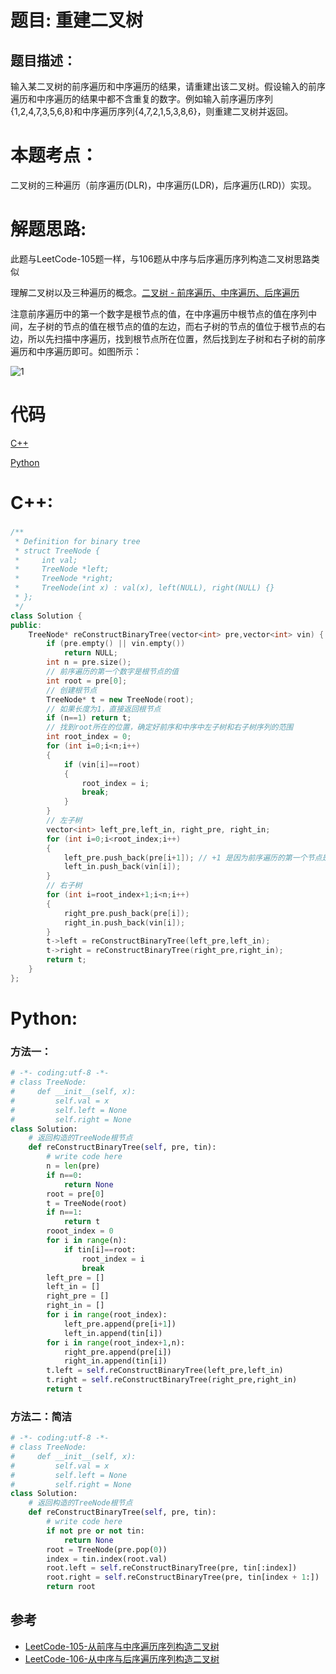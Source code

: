 # 题目: 重建二叉树
## 题目描述：
输入某二叉树的前序遍历和中序遍历的结果，请重建出该二叉树。假设输入的前序遍历和中序遍历的结果中都不含重复的数字。例如输入前序遍历序列{1,2,4,7,3,5,6,8}和中序遍历序列{4,7,2,1,5,3,8,6}，则重建二叉树并返回。
# 本题考点：
  
  二叉树的三种遍历（前序遍历(DLR)，中序遍历(LDR)，后序遍历(LRD)）实现。
  
# 解题思路:
  此题与LeetCode-105题一样，与106题从中序与后序遍历序列构造二叉树思路类似

   理解二叉树以及三种遍历的概念。[二叉树 - 前序遍历、中序遍历、后序遍历](https://www.jianshu.com/p/acb33735b933)
   
   注意前序遍历中的第一个数字是根节点的值，在中序遍历中根节点的值在序列中间，左子树的节点的值在根节点的值的左边，而右子树的节点的值位于根节点的右边，所以先扫描中序遍历，找到根节点所在位置，然后找到左子树和右子树的前序遍历和中序遍历即可。如图所示：
   
   ![1](https://github.com/bryceustc/CodingInterviews/blob/master/ConstructBinaryTree/Images/1.jpg)
# 代码

[C++](./ConstructBinaryTree.cpp)

[Python](./ConstructBinaryTree.py)

# C++: 
### 
```c++
/**
 * Definition for binary tree
 * struct TreeNode {
 *     int val;
 *     TreeNode *left;
 *     TreeNode *right;
 *     TreeNode(int x) : val(x), left(NULL), right(NULL) {}
 * };
 */
class Solution {
public:
    TreeNode* reConstructBinaryTree(vector<int> pre,vector<int> vin) {
        if (pre.empty() || vin.empty())
            return NULL;
        int n = pre.size();
        // 前序遍历的第一个数字是根节点的值
        int root = pre[0];
        // 创建根节点
        TreeNode* t = new TreeNode(root);
        // 如果长度为1，直接返回根节点
        if (n==1) return t;
        // 找到root所在的位置，确定好前序和中序中左子树和右子树序列的范围
        int root_index = 0;
        for (int i=0;i<n;i++)
        {
            if (vin[i]==root)
            {
                root_index = i;
                break;
            }
        }
        // 左子树
        vector<int> left_pre,left_in, right_pre, right_in;
        for (int i=0;i<root_index;i++)
        {
            left_pre.push_back(pre[i+1]); // +1 是因为前序遍历的第一个节点是根节点
            left_in.push_back(vin[i]);
        }
        // 右子树
        for (int i=root_index+1;i<n;i++)
        {
            right_pre.push_back(pre[i]);
            right_in.push_back(vin[i]);
        }
        t->left = reConstructBinaryTree(left_pre,left_in);
        t->right = reConstructBinaryTree(right_pre,right_in);
        return t;
    }
};
```

# Python:
###  方法一：
```python
# -*- coding:utf-8 -*-
# class TreeNode:
#     def __init__(self, x):
#         self.val = x
#         self.left = None
#         self.right = None
class Solution:
    # 返回构造的TreeNode根节点
    def reConstructBinaryTree(self, pre, tin):
        # write code here
        n = len(pre)
        if n==0:
            return None
        root = pre[0]
        t = TreeNode(root)
        if n==1:
            return t
        rooot_index = 0
        for i in range(n):
            if tin[i]==root:
                root_index = i
                break
        left_pre = []
        left_in = []
        right_pre = []
        right_in = []
        for i in range(root_index):
            left_pre.append(pre[i+1])
            left_in.append(tin[i])
        for i in range(root_index+1,n):
            right_pre.append(pre[i])
            right_in.append(tin[i])
        t.left = self.reConstructBinaryTree(left_pre,left_in)
        t.right = self.reConstructBinaryTree(right_pre,right_in)
        return t
```

### 方法二：简洁
```python
# -*- coding:utf-8 -*-
# class TreeNode:
#     def __init__(self, x):
#         self.val = x
#         self.left = None
#         self.right = None
class Solution:
    # 返回构造的TreeNode根节点
    def reConstructBinaryTree(self, pre, tin):
        # write code here
        if not pre or not tin:
            return None
        root = TreeNode(pre.pop(0))
        index = tin.index(root.val)
        root.left = self.reConstructBinaryTree(pre, tin[:index])
        root.right = self.reConstructBinaryTree(pre, tin[index + 1:])
        return root
```
## 参考
  -  [LeetCode-105-从前序与中序遍历序列构造二叉树](https://github.com/bryceustc/LeetCode_Note/blob/master/cpp/Construct-Binary-Tree-From-Preorder-And-Inorder-Traversal/README.md)
   -  [LeetCode-106-从中序与后序遍历序列构造二叉树](https://github.com/bryceustc/LeetCode_Note/blob/master/cpp/Construct-Binary-Tree-From-Ineorder-And-Postorder-Traversal/README.md)

